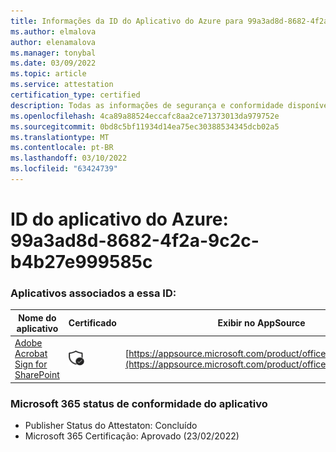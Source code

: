 ```yaml
---
title: Informações da ID do Aplicativo do Azure para 99a3ad8d-8682-4f2a-9c2c-b4b27e999585c
ms.author: elmalova
author: elenamalova
ms.manager: tonybal
ms.date: 03/09/2022
ms.topic: article
ms.service: attestation
certification_type: certified
description: Todas as informações de segurança e conformidade disponíveis para o 99a3ad8d-8682-4f2a-9c2c-b4b27e99585c.
ms.openlocfilehash: 4ca89a88524eccafc8aa2ce71373013da979752e
ms.sourcegitcommit: 0bd8c5bf11934d14ea75ec30388534345dcb02a5
ms.translationtype: MT
ms.contentlocale: pt-BR
ms.lasthandoff: 03/10/2022
ms.locfileid: "63424739"
---
```

# <a name="azure-app-id-99a3ad8d-8682-4f2a-9c2c-b4b27e99585c"></a>ID do aplicativo do Azure: 99a3ad8d-8682-4f2a-9c2c-b4b27e999585c


### <a name="apps-associated-with-this-id"></a>Aplicativos associados a essa ID:
| **Nome do aplicativo** | **Certificado** | **Exibir no AppSource** |
|--------------|---------------|-----------------------|
| [Adobe Acrobat Sign for SharePoint](https://docs.microsoft.com/microsoft-365-app-certification/forward/WA104381012) | <img alt="Certified application badge" src="../media/certified-badge.png" height="25" width="25" /> | [https://appsource.microsoft.com/product/office/WA104381012](https://appsource.microsoft.com/product/office/WA104381012) |

### <a name="microsoft-365-app-compliance-status"></a>Microsoft 365 status de conformidade do aplicativo
- Publisher Status do Attestaton: Concluído
- Microsoft 365 Certificação: Aprovado (23/02/2022)
